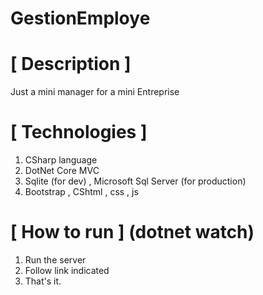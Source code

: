 # GestionEmploye

# [ Description ]
  Just a mini manager for a mini Entreprise
  
# [ Technologies ]
  1. CSharp language
  2. DotNet Core MVC
  3. Sqlite (for dev) , Microsoft Sql Server (for production)
  4. Bootstrap , CShtml , css , js

# [ How to run ] (dotnet watch)
  1. Run the server
  2. Follow link indicated
  3. That's it.
